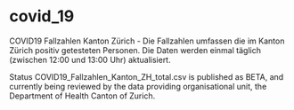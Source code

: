 # covid_19
COVID19 Fallzahlen Kanton Zürich - Die Fallzahlen umfassen die im Kanton Zürich positiv getesteten Personen. Die Daten werden einmal täglich (zwischen 12:00 und 13:00 Uhr) aktualisiert.

Status
COVID19_Fallzahlen_Kanton_ZH_total.csv is published as BETA, and currently being reviewed by the data providing organisational unit, the Department of Health Canton of Zurich.
